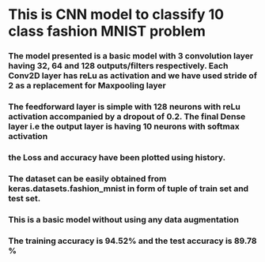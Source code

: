 # This is CNN model to classify 10 class fashion MNIST problem
### The model presented is a basic model with 3 convolution layer having 32, 64 and 128 outputs/filters respectively. Each Conv2D layer has reLu as activation and we have used stride of 2 as a replacement for Maxpooling layer
### The feedforward layer is simple with 128 neurons with reLu activation accompanied by a dropout of 0.2. The final Dense layer i.e the output layer is having 10 neurons with softmax activation
### the Loss and accuracy have been plotted using history.
### The dataset can be easily obtained from keras.datasets.fashion_mnist in form of tuple of train set and test set.
### This is a basic model without using any data augmentation
### The training accuracy is 94.52% and the test accuracy is 89.78 % 
